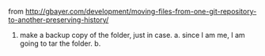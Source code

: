 from http://gbayer.com/development/moving-files-from-one-git-repository-to-another-preserving-history/

1. make a backup copy of the folder, just in case.
    a. since I am me, I am going to tar the folder.
    b. 